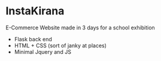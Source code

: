 <h1>InstaKirana</h1>

E-Commerce Website made in 3 days for a school exhibition 

<ul>
<li>Flask back end</li>
<li>HTML + CSS (sort of janky at places)</li>
<li>Minimal Jquery and JS</li>
</ul>